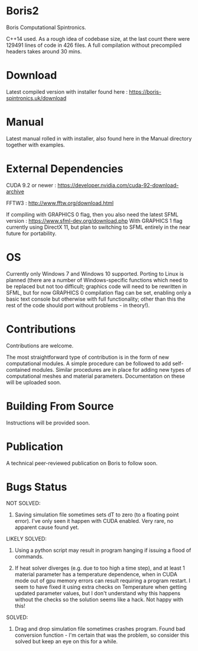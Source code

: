 # Boris2

Boris Computational Spintronics.

C++14 used. 
As a rough idea of codebase size, at the last count there were 129491 lines of code in 426 files. A full compilation without precompiled headers takes around 30 mins.

# Download

Latest compiled version with installer found here : https://boris-spintronics.uk/download

# Manual

Latest manual rolled in with installer, also found here in the Manual directory together with examples. 

# External Dependencies

CUDA 9.2 or newer : https://developer.nvidia.com/cuda-92-download-archive

FFTW3 : http://www.fftw.org/download.html

If compiling with GRAPHICS 0 flag, then you also need the latest SFML version : https://www.sfml-dev.org/download.php
With GRAPHICS 1 flag currently using DirectX 11, but plan to switching to SFML entirely in the near future for portability.

# OS

Currently only Windows 7 and Windows 10 supported. Porting to Linux is planned (there are a number of Windows-specific functions which need to be replaced but not too difficult; graphics code will need to be rewritten in SFML, but for now GRAPHICS 0 compilation flag can be set, enabling only a basic text console but otherwise with full functionality; other than this the rest of the code should port without problems - in theory!).

# Contributions

Contributions are welcome. 

The most straightforward type of contribution is in the form of new computational modules. A simple procedure can be followed to add self-contained modules. Similar procedures are in place for adding new types of computational meshes and material parameters. Documentation on these will be uploaded soon.

# Building From Source

Instructions will be provided soon.

# Publication

A technical peer-reviewed publication on Boris to follow soon.

# Bugs Status

NOT SOLVED:

1. Saving simulation file sometimes sets dT to zero (to a floating point error). I've only seen it happen with CUDA enabled. Very rare, no apparent cause found yet.

LIKELY SOLVED:

1. Using a python script may result in program hanging if issuing a flood of commands.

2. If heat solver diverges (e.g. due to too high a time step), and at least 1 material parameter has a temperature dependence, when in CUDA mode out of gpu memory errors can result requiring a program restart. 
I seem to have fixed it using extra checks on Temperature when getting updated parameter values, but I don't understand why this happens without the checks so the solution seems like a hack. Not happy with this!

SOLVED:

1. Drag and drop simulation file sometimes crashes program. Found bad conversion function - I'm certain that was the problem, so consider this solved but keep an eye on this for a while.

